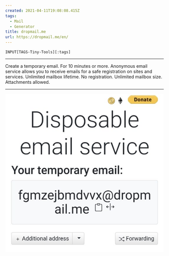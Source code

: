 ```yaml
---
created: 2021-04-11T19:08:08.415Z
tags: 
  - Mail
  - Generator
title: dropmail.me
url: https://dropmail.me/en/
---
```

```meta-bind
INPUT[TAGS-Tiny-Tools][:tags]
```

___
Create a temporary email. For 10 minutes or more. Anonymous email service allows you to receive emails for a safe registration on sites and services. Unlimited mailbox lifetime. No registration. Unlimited mailbox size. Attachments allowed.
___

![](_attachments/dropmail-me.jpg)
